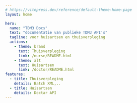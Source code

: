 ```yaml
---
# https://vitepress.dev/reference/default-theme-home-page
layout: home

hero:
  name: "TDM3 Docs"
  text: "documentatie van publieke TDM3 API's"
  tagline: voor huisartsen en thuisverpleging
  actions:
    - theme: brand
      text: Thuisverpleging
      link: /nurse/README.html
    - theme: alt
      text: Huisartsen
      link: /doctor/README.html
features:
  - title: Thuisverpleging
    details: Batch XML,..
  - title: Huisartsen
    details: Doctar API
---
```


